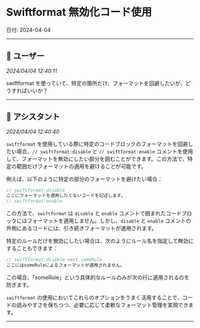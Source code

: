 # Swiftformat 無効化コード使用

日付: 2024-04-04

---

## 👤 ユーザー
*2024/04/04 12:40:11*

swiftformat を使っていて、特定の箇所だけ、フォーマットを回避したいが、どうすればいいか？

---

## 🤖 アシスタント
*2024/04/04 12:40:40*

`swiftformat` を使用している際に特定のコードブロックのフォーマットを回避したい場合、`// swiftformat:disable` と `// swiftformat:enable` コメントを使用して、フォーマットを無効にしたい部分を囲むことができます。この方法で、特定の範囲だけフォーマットの適用を避けることが可能です。

例えば、以下のように特定の部分のフォーマットを避けたい場合：

```swift
// swiftformat:disable
ここにフォーマットを適用したくないコードを記述します。
// swiftformat:enable
```

この方法で、`swiftformat` は `disable` と `enable` コメントで囲まれたコードブロックにはフォーマットを適用しません。しかし、`disable` と `enable` コメントの外側にあるコードには、引き続きフォーマットが適用されます。

特定のルールだけを無効にしたい場合は、次のようにルール名を指定して無効にすることもできます：

```swift
// swiftformat:disable next someRule
ここにはsomeRuleによるフォーマットが適用されません。
```

この場合、「someRule」という具体的なルールのみが次の行に適用されるのを防ぎます。

`swiftformat` の使用においてこれらのオプションをうまく活用することで、コードの読みやすさを保ちつつ、必要に応じて柔軟なフォーマット管理を実現できます。

---
